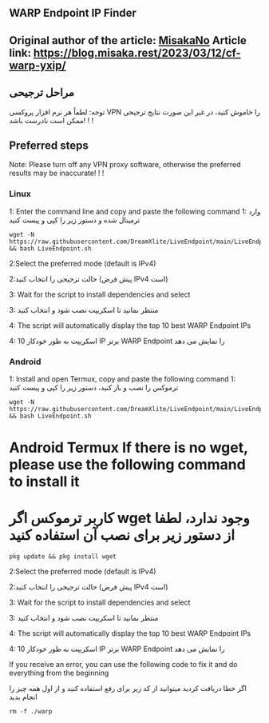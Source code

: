 WARP Endpoint IP Finder
--------------------------------------------------------------------------
**Original author of the article:** [MisakaNo](https://blog.misaka.rest/)
**Article link:** https://blog.misaka.rest/2023/03/12/cf-warp-yxip/
--------------------------------------------------------------------------
## مراحل ترجیحی

توجه: لطفاً هر نرم افزار پروکسی VPN را خاموش کنید، در غیر این صورت نتایج ترجیحی ممکن است نادرست باشد! ! !

## Preferred steps

Note: Please turn off any VPN proxy software, otherwise the preferred results may be inaccurate! ! !

### Linux

1: Enter the command line and copy and paste the following command
1: وارد ترمینال شده و دستور زیر را کپی و پیست کنید

```shell
wget -N https://raw.githubusercontent.com/DreamXlite/LiveEndpoint/main/LiveEndpoint.sh && bash LiveEndpoint.sh
```

2:Select the preferred mode (default is IPv4)

2:حالت ترجیحی را انتخاب کنید (پیش فرض IPv4 است)

3: Wait for the script to install dependencies and select

3: منتظر بمانید تا اسکریپت نصب شود و انتخاب کنید


4: The script will automatically display the top 10 best WARP Endpoint IPs


4: اسکریپت به طور خودکار 10 IP برتر WARP Endpoint را نمایش می دهد

### Android

1: Install and open Termux, copy and paste the following command
1: ترموکس را نصب و باز کنید، دستور زیر را کپی و پیست کنید

```shell
wget -N https://raw.githubusercontent.com/DreamXlite/LiveEndpoint/main/LiveEndpoint.sh && bash LiveEndpoint.sh
```

# Android Termux If there is no wget, please use the following command to install it
# کاربر ترموکس اگر wget وجود ندارد، لطفا از دستور زیر برای نصب آن استفاده کنید
```shell
pkg update && pkg install wget
```

2:Select the preferred mode (default is IPv4)

2:حالت ترجیحی را انتخاب کنید (پیش فرض IPv4 است)

3: Wait for the script to install dependencies and select

3: منتظر بمانید تا اسکریپت نصب شود و انتخاب کنید


4: The script will automatically display the top 10 best WARP Endpoint IPs


4: اسکریپت به طور خودکار 10 IP برتر WARP Endpoint را نمایش می دهد



If you receive an error, you can use the following code to fix it and do everything from the beginning

اگر خطا دریافت کردید میتوانید از کد زیر برای رفع استفاده کنید و از اول همه چیز را انجام بدید

```shell
rm -f ./warp
```
